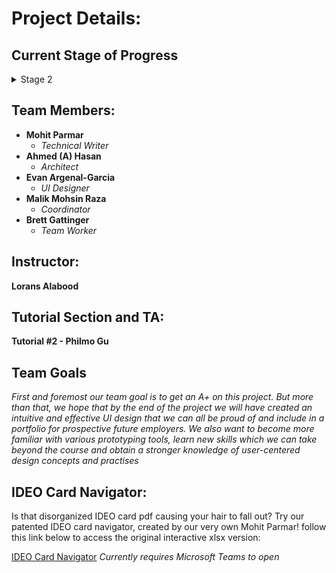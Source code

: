 # Project Details:

## Current Stage of Progress 
<details>
  <summary> Stage 2 </summary>
  <br>
  The goal of this stage was to choose and describe our project idea, and focus on employing methods for understanding our potential users.
  The full report can be found here: https://github.com/mperror/cpsc481-TeamK/blob/stage_two/Stage%20Two.pdf
</details>

## Team Members:
* **Mohit Parmar**
  * _Technical Writer_
* **Ahmed (A) Hasan**
  * _Architect_ 
* **Evan Argenal-Garcia**
  * _UI Designer_ 
* **Malik Mohsin Raza**
  * _Coordinator_
* **Brett Gattinger**
  * _Team Worker_

## Instructor:
**Lorans Alabood**

## Tutorial Section and TA:
**Tutorial #2 - Philmo Gu**

## Team Goals
_First and foremost our team goal is to get an A+ on this project. But more than that, we hope that by the end of the project we will have created an intuitive and effective UI design that we can all be proud of and include in a portfolio for prospective future employers. We also want to become more familiar with various prototyping tools, learn new skills which we can take beyond the course and obtain a stronger knowledge of user-centered design concepts and practises_

## IDEO Card Navigator:
Is that disorganized IDEO card pdf causing your hair to fall out? Try our patented IDEO card navigator, created by our very own Mohit Parmar! follow this link below to access the original interactive xlsx version:  

[IDEO Card Navigator](https://teams.microsoft.com/l/file/4d4a746f-2c14-456d-84b6-6f25169f2f93?tenantId=c609a0ec-a5e3-4631-9686-192280bd9151&fileType=xlsx&objectUrl=https%3A%2F%2Fuofc.sharepoint.com%2Fsites%2FGrpO365_Science_ComputerScience_CPSC481F2020-Tut02%2FShared%20Documents%2FTut02%2FIDEO_NAV.xlsx&baseUrl=https%3A%2F%2Fuofc.sharepoint.com%2Fsites%2FGrpO365_Science_ComputerScience_CPSC481F2020-Tut02&serviceName=teams&threadId=19:70123cd6f5af4fd68448d9726560593e@thread.tacv2&messageId=1601589377149&groupId=a2fba69d-0c90-4822-8685-b448c380ddbe) _Currently requires Microsoft Teams to open_
